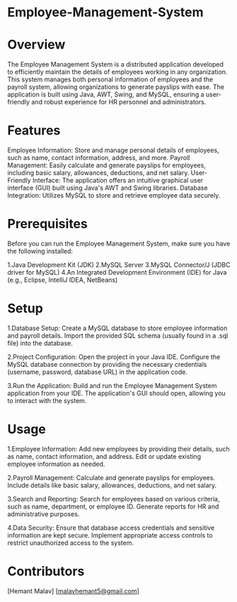 # Employee-Management-System
# Overview
The Employee Management System is a distributed application developed to efficiently maintain the details of employees working in any organization. This system manages both personal information of employees and the payroll system, allowing organizations to generate payslips with ease. The application is built using Java, AWT, Swing, and MySQL, ensuring a user-friendly and robust experience for HR personnel and administrators.

# Features
Employee Information: Store and manage personal details of employees, such as name, contact information, address, and more.
Payroll Management: Easily calculate and generate payslips for employees, including basic salary, allowances, deductions, and net salary.
User-Friendly Interface: The application offers an intuitive graphical user interface (GUI) built using Java's AWT and Swing libraries.
Database Integration: Utilizes MySQL to store and retrieve employee data securely.

# Prerequisites
Before you can run the Employee Management System, make sure you have the following installed:

1.Java Development Kit (JDK)
2.MySQL Server
3.MySQL Connector/J (JDBC driver for MySQL)
4.An Integrated Development Environment (IDE) for Java (e.g., Eclipse, IntelliJ IDEA, NetBeans)

# Setup
1.Database Setup:
Create a MySQL database to store employee information and payroll details.
Import the provided SQL schema (usually found in a .sql file) into the database.

2.Project Configuration:
Open the project in your Java IDE.
Configure the MySQL database connection by providing the necessary credentials (username, password, database URL) in the application code.

3.Run the Application:
Build and run the Employee Management System application from your IDE.
The application's GUI should open, allowing you to interact with the system.

# Usage
1.Employee Information:
Add new employees by providing their details, such as name, contact information, and address.
Edit or update existing employee information as needed.

2.Payroll Management:
Calculate and generate payslips for employees.
Include details like basic salary, allowances, deductions, and net salary.

3.Search and Reporting:
Search for employees based on various criteria, such as name, department, or employee ID.
Generate reports for HR and administrative purposes.

4.Data Security:
Ensure that database access credentials and sensitive information are kept secure.
Implement appropriate access controls to restrict unauthorized access to the system.

# Contributors
[Hemant Malav]
[malavhemant5@gmail.com]
